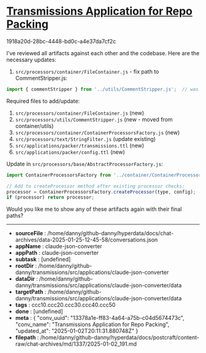 # [Transmissions Application for Repo Packing](https://claude.ai/chat/13378a1e-ff83-4a64-a75b-c04d5674473c)

1918a20d-28bc-4448-bd0c-a4e37da7cf2c

 I've reviewed all artifacts against each other and the codebase. Here are the necessary updates:

1. `src/processors/container/FileContainer.js` - fix path to CommentStripper.js:
```javascript
import { commentStripper } from '../utils/CommentStripper.js';  // was './utils/CommentStripper.js'
```

Required files to add/update:

1. `src/processors/container/FileContainer.js` (new)
2. `src/processors/utils/CommentStripper.js` (new - moved from container/utils)
3. `src/processors/container/ContainerProcessorsFactory.js` (new)
4. `src/processors/text/StringFilter.js` (update existing)
5. `src/applications/packer/transmissions.ttl` (new)
6. `src/applications/packer/config.ttl` (new)

Update in `src/processors/base/AbstractProcessorFactory.js`:
```javascript
import ContainerProcessorsFactory from '../container/ContainerProcessorsFactory.js';

// Add to createProcessor method after existing processor checks:
processor = ContainerProcessorsFactory.createProcessor(type, config);
if (processor) return processor;
```

Would you like me to show any of these artifacts again with their final paths?

---

* **sourceFile** : /home/danny/github-danny/hyperdata/docs/chat-archives/data-2025-01-25-12-45-58/conversations.json
* **appName** : claude-json-converter
* **appPath** : claude-json-converter
* **subtask** : [undefined]
* **rootDir** : /home/danny/github-danny/transmissions/src/applications/claude-json-converter
* **dataDir** : /home/danny/github-danny/transmissions/src/applications/claude-json-converter/data
* **targetPath** : /home/danny/github-danny/transmissions/src/applications/claude-json-converter/data
* **tags** : ccc10.ccc20.ccc30.ccc40.ccc50
* **done** : [undefined]
* **meta** : {
  "conv_uuid": "13378a1e-ff83-4a64-a75b-c04d5674473c",
  "conv_name": "Transmissions Application for Repo Packing",
  "updated_at": "2025-01-02T20:11:31.880748Z"
}
* **filepath** : /home/danny/github-danny/hyperdata/docs/postcraft/content-raw/chat-archives/md/1337/2025-01-02_191.md